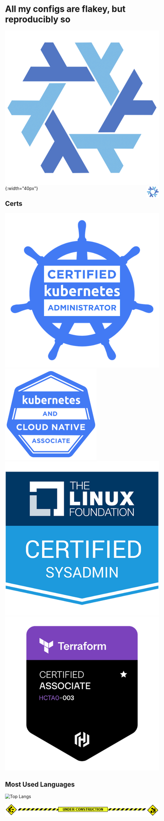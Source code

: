 # All my configs are flakey, but reproducibly so
![NixOS logo](./assets/nix-logo.png){:width="40px"}
<img src="./assets/nix-logo.png" width="40" align="right" />

## Certs
[![CKA](./assets/badge_icons/cka.png "CKA • Completed: 21.10.2024")](https://www.credly.com/badges/28e37dec-96a5-4fe6-8d76-65be1c523f84/public_url)
[![KCNA](./assets/badge_icons/KCNA.png "KCNA • Completed: 25.02.2025")](https://www.credly.com/badges/049e88b2-04e6-4b00-b614-0983eb2effcd/public_url)
[![LFCS](./assets/badge_icons/LFCS.png "LFCS • Completed: 21.08.2023")](https://www.credly.com/badges/8d5d14d9-0e74-4ef3-bf8e-11e54c6c5a40/public_url)
[![Terraform Associate (003)](./assets/badge_icons/terraform-associate-003.png "Terraform Associate (003) • Completed: 13.10.2025")](https://www.credly.com/badges/cf638cbb-a5f5-4b0b-86cd-e0dbd696ece7/public_url)

## Most Used Languages
![Top Langs](https://github-readme-stats.vercel.app/api/top-langs/?username=leierx&layout=compact&card_width=320&theme=tokyonight&hide_title=true#gh-dark-mode-only)

![Under Construction](./assets/under-construction.gif)
